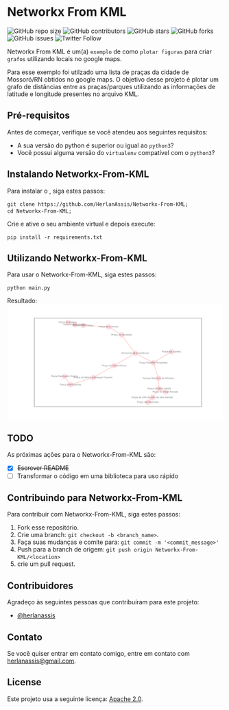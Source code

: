 # Networkx From KML

![GitHub repo size](https://img.shields.io/github/repo-size/herlanassis/Networkx-From-KML)
![GitHub contributors](https://img.shields.io/github/contributors/herlanassis/Networkx-From-KML)
![GitHub stars](https://img.shields.io/github/stars/herlanassis/Networkx-From-KML?style=social)
![GitHub forks](https://img.shields.io/github/forks/herlanassis/Networkx-From-KML?style=social)
![GitHub issues](https://img.shields.io/github/issues-raw/herlanassis/Networkx-From-KML?style=social)
![Twitter Follow](https://img.shields.io/twitter/follow/herlanassis?style=social)

Networkx From KML é um(a) `exemplo` de como `plotar figuras` para criar `grafos` utilizando locais no google maps.

Para esse exemplo foi utilzado uma lista de praças da cidade de Mossoró/RN obtidos no google maps. O objetivo desse projeto é plotar um grafo de distâncias entre as praças/parques utilizando as informações de latitude e longitude presentes no arquivo KML.


## Pré-requisitos

Antes de começar, verifique se você atendeu aos seguintes requisitos:
* A sua versão do python é superior ou igual ao `python3`?
* Você possui alguma versão do `virtualenv` compatível com o `python3`?

## Instalando Networkx-From-KML

Para instalar o , siga estes passos:

```shell
git clone https://github.com/HerlanAssis/Networkx-From-KML;
cd Networkx-From-KML;
```

Crie e ative o seu ambiente virtual e depois execute:

```shell
pip install -r requirements.txt
```

## Utilizando Networkx-From-KML

Para usar o Networkx-From-KML, siga estes passos:

```shell
python main.py
```

Resultado:
![Árvore geradora mínima](mst.png)

## TODO

As próximas ações para o Networkx-From-KML são:

* [x] ~~Escrever README~~
* [ ] Transformar o código em uma biblioteca para uso rápido

## Contribuindo para Networkx-From-KML

Para contribuir com Networkx-From-KML, siga estes passos:

1. Fork esse repositório.
2. Crie uma branch: `git checkout -b <branch_name>`.
3. Faça suas mudanças e comite para: `git commit -m '<commit_message>'`
4. Push para a branch de origem: `git push origin Networkx-From-KML/<location>`
5. crie um pull request.

## Contribuidores

Agradeço às seguintes pessoas que contribuíram para este projeto:

* [@herlanassis](https://github.com/herlanassis)

## Contato

Se você quiser entrar em contato comigo, entre em contato com herlanassis@gmail.com.

## License
Este projeto usa a seguinte licença: [Apache 2.0](https://choosealicense.com/licenses/apache-2.0/#).
